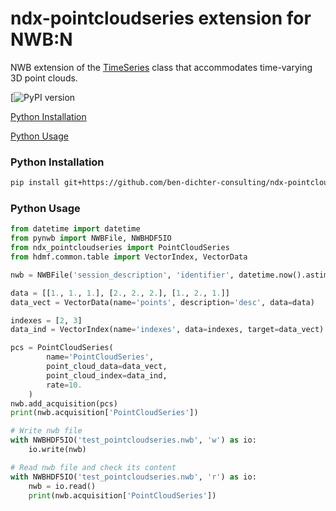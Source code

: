 # ndx-pointcloudseries extension for NWB:N

NWB extension of the [TimeSeries](https://pynwb.readthedocs.io/en/stable/pynwb.base.html#pynwb.base.TimeSeries) class that accommodates time-varying 3D point clouds.

[![PyPI version]()

[Python Installation](#python-installation)

[Python Usage](#python-usage)

### Python Installation
```bash
pip install git+https://github.com/ben-dichter-consulting/ndx-pointcloudseries.git
```

### Python Usage

```python
from datetime import datetime
from pynwb import NWBFile, NWBHDF5IO
from ndx_pointcloudseries import PointCloudSeries
from hdmf.common.table import VectorIndex, VectorData

nwb = NWBFile('session_description', 'identifier', datetime.now().astimezone())

data = [[1., 1., 1.], [2., 2., 2.], [1., 2., 1.]]
data_vect = VectorData(name='points', description='desc', data=data)

indexes = [2, 3]
data_ind = VectorIndex(name='indexes', data=indexes, target=data_vect)

pcs = PointCloudSeries(
        name='PointCloudSeries',
        point_cloud_data=data_vect,
        point_cloud_index=data_ind,
        rate=10.
    )
nwb.add_acquisition(pcs)
print(nwb.acquisition['PointCloudSeries'])

# Write nwb file
with NWBHDF5IO('test_pointcloudseries.nwb', 'w') as io:
    io.write(nwb)

# Read nwb file and check its content
with NWBHDF5IO('test_pointcloudseries.nwb', 'r') as io:
    nwb = io.read()
    print(nwb.acquisition['PointCloudSeries'])
```
